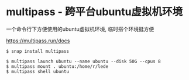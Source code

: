 

# multipass - 跨平台ubuntu虚拟机环境

一个命令行下方便使用的ubuntu虚拟机环境, 临时搭个环境挺方便

https://multipass.run/docs

```
$ snap install multipass

$ multipass launch ubuntu --name ubuntu --disk 50G --cpus 8
$ multipass mount . ubuntu:/home/r/lede
$ multipass shell ubuntu
```



